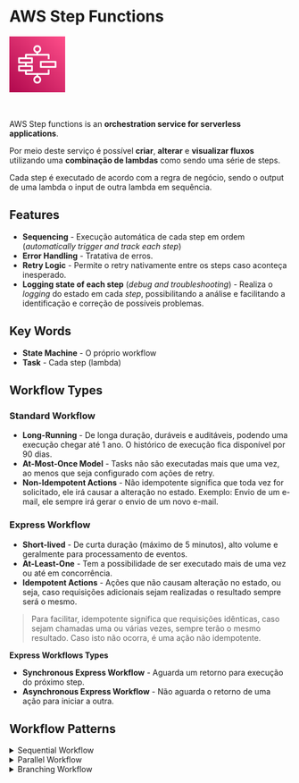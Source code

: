 # AWS Step Functions

<img height=100px; alt="step_functions_logo" src="../../../images/step-functions.svg" />

<p>&nbsp;</p>

AWS Step functions is an **orchestration service for serverless applications**.

Por meio deste serviço é possível **criar**, **alterar** e **visualizar fluxos** utilizando uma **combinação de lambdas** como sendo uma série de steps.

Cada step é executado de acordo com a regra de negócio, sendo o output de uma lambda o input de outra lambda em sequência.

## Features

- **Sequencing** - Execução automática de cada step em ordem (*automatically trigger and track each step*)
- **Error Handling** - Tratativa de erros.
- **Retry Logic** - Permite o retry nativamente entre os steps caso aconteça inesperado.
- **Logging state of each step** (*debug and troubleshooting*) - Realiza o *logging* do estado em cada *step*, possibilitando a análise e facilitando a identificação e correção de possíveis problemas.

## Key Words

- **State Machine** - O próprio workflow
- **Task** - Cada step (lambda)

## Workflow Types

### Standard Workflow

- **Long-Running** - De longa duração, duráveis e auditáveis, podendo uma execução chegar até 1 ano. O histórico de execução fica disponível por 90 dias.
- **At-Most-Once Model** - Tasks não são executadas mais que uma vez, ao menos que seja configurado com ações de retry.
- **Non-Idempotent Actions** - Não idempotente significa que toda vez for solicitado, ele irá causar a alteração no estado. Exemplo: Envio de um e-mail, ele sempre irá gerar o envio de um novo e-mail.

### Express Workflow

- **Short-lived** - De curta duração (máximo de 5 minutos), alto volume e geralmente para processamento de eventos.
- **At-Least-One** - Tem a possibilidade de ser executado mais de uma vez ou até em concorrência.
- **Idempotent Actions** - Ações que não causam alteração no estado, ou seja, caso requisições adicionais sejam realizadas o resultado sempre será o mesmo.

> Para facilitar, idempotente significa que requisições idênticas, caso sejam chamadas uma ou várias vezes, sempre terão o mesmo resultado. Caso isto não ocorra, é uma ação não idempotente.

**Express Workflows Types**

- **Synchronous Express Workflow** - Aguarda um retorno para execução do próximo step.
- **Asynchronous Express Workflow** - Não aguarda o retorno de uma ação para iniciar a outra.

## Workflow Patterns

<details>
    <summary>Sequential Workflow</summary>
    <img width=400px; alt="step-functions-sequential-workflow" src="../../../images/step-functions-sequential-workflow.png" />
</details>

<details>
    <summary>Parallel Workflow</summary>
    <img width=400px; alt="step-functions-parallel-workflow" src="../../../images/step-functions-parallel-workflow.png" />
</details>

<details>
    <summary>Branching Workflow</summary>
    <img width=400px; alt="step-functions-branching-workflow" src="../../../images/step-functions-branching-workflow.png" />
</details>